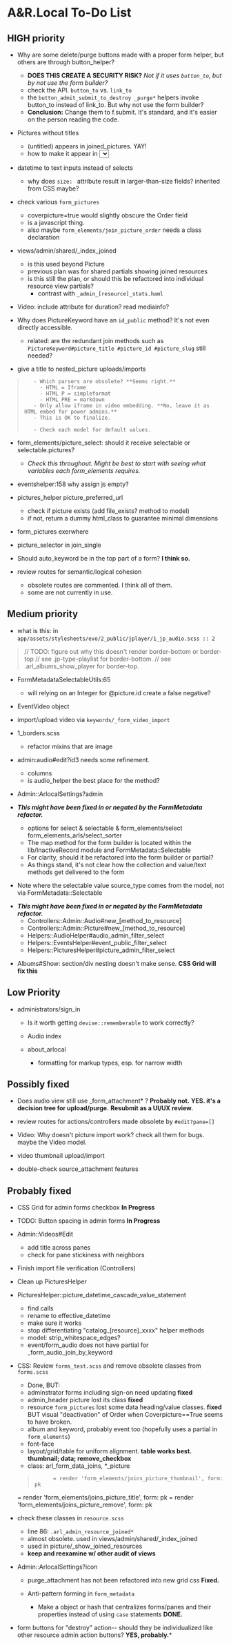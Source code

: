 # A&R.Local To-Do List


## HIGH priority

- Why are some delete/purge buttons made with a proper form helper, but others are through button_helper?
  - **DOES THIS CREATE A SECURITY RISK?** *Not if it uses `button_to`, but by not use the form builder?*
  - check the API. `button_to` vs. `link_to`
  - the `button_admit_submit_to_destroy _purge*` helpers invoke button_to instead of link_to. But why not use the form builder?
  - **Conclusion:** Change them to f.submit. It's standard, and it's easier on the person reading the code.

- Pictures without titles
  - (untitled) appears in joined_pictures. YAY!
  - how to make it appear in <select> options?

- datetime to text inputs instead of selects
  - why does `size: ` attribute result in larger-than-size fields? inherited from CSS maybe?

- check various `form_pictures`
  - coverpicture=true would slightly obscure the Order field
  - is a javascript thing.
  - also maybe `form_elements/join_picture_order` needs a class declaration

- views/admin/shared/_index_joined
  - is this used beyond Picture
  - previous plan was for shared partials showing joined resources
  - is this still the plan, or should this be refactored into individual resource view partials?
    - contrast with `_admin_[resource]_stats.haml`

- Video: include attribute for duration? read mediainfo?

- Why does PictureKeyword have an `id_public` method? It's not even directly accessible.
  - related: are the redundant join methods such as `PictureKeyword#picture_title #picture_id #picture_slug` still needed?

- give a title to nested_picture uploads/imports

>        - Which parsers are obsolete? **Seems right.**
>          - HTML = Iframe
>          - HTML P = simpleformat
>          - HTML PRE = markdown
>        - Only allow iframe in video embedding. **No, leave it as HTML embed for power admins.**
>        - This is OK to finalize.
>
>        - Check each model for default values.

- form_elements/picture_select: should it receive selectable or selectable.pictures?
  - _Check this throughout. Might be best to start with seeing what variables each form_elements requires._

- eventshelper:158 why assign js empty?

- pictures_helper picture_preferred_url
  - check if picture exists (add file_exists? method to model)
  - if not, return a dummy html_class to guarantee minimal dimensions
- form_pictures exerwhere
- picture_selector in join_single

- Should auto_keyword be in the top part of a form? **I think so.**

- review routes for semantic/logical cohesion
  - obsolete routes are commented. I think all of them.
  - some are not currently in use.


## Medium priority

- what is this: in `app/assets/stylesheets/evo/2_public/jplayer/1_jp_audio.scss :: 2`
> // TODO: figure out why this doesn't render border-bottom or border-top
> // see .jp-type-playlist for border-bottom.
> // see .arl_albums_show_player for border-top.
>

- FormMetadataSelectableUtils:65
  - will relying on an Integer for @picture.id create a false negative?

- EventVideo object

- import/upload video via `keywords/_form_video_import`

- 1_borders.scss
  - refactor mixins that are image

- admin:audio#edit?id3 needs some refinement.
  - columns
  - is audio_helper the best place for the method?

- Admin::ArlocalSettings?admin
- ***This might have been fixed in or negated by the FormMetadata refactor.***
  - options for select & selectable & form_elements/select form_elements_arls/select_sorter
  - The map method for the form builder is located within the lib/InactiveRecord module and FormMetadata::Selectable
  - For clarity, should it be refactored into the form builder or partial?
  - As things stand, it's not clear how the collection and value/text methods get delivered to the form

+ Note where the selectable value source_type comes from the model, not via FormMetadata::Selectable
- ***This might have been fixed in or negated by the FormMetadata refactor.***
  - Controllers::Admin::Audio#new_[method_to_resource]
  - Controllers::Admin::Picture#new_[method_to_resource]
  - Helpers::AudioHelper#audio_admin_filter_select
  - Helpers::EventsHelper#event_public_filter_select
  - Helpers::PicturesHelper#picture_admin_filter_select

+ Albums#Show: section/div nesting doesn't make sense. **CSS Grid will fix this**


## Low Priority

- administrators/sign_in
  - Is it worth getting `devise::rememberable` to work correctly?

  - Audio index
  - about_arlocal
    - formatting for markup types, esp. for narrow width


## Possibly fixed

- Does audio view still use _form_attachment* ? **Probably not.**
  **YES. it's a decision tree for upload/purge.**
  **Resubmit as a UI/UX review.**

- review routes for actions/controllers made obsolete by `#edit?pane=[]`
- Video: Why doesn't picture import work? check all them for bugs. maybe the Video model.
+ video thumbnail upload/import
- double-check source_attachment features


## Probably fixed

+ CSS Grid for admin forms checkbox **In Progress**
- TODO: Button spacing in admin forms **In Progress**

- Admin::Videos#Edit
  - add title across panes
  - check for pane stickiness with neighbors

- Finish import file verification (Controllers)

- Clean up PicturesHelper

- PicturesHelper::picture_datetime_cascade_value_statement
  - find calls
  - rename to effective_datetime
  - make sure it works

  + stop differentiating "catalog_[resource]_xxxx" helper methods
  + model: strip_whitespace_edges?

  - event/form_audio does not have partial for _form_audio_join_by_keyword

- CSS: Review `forms_test.scss` and remove obsolete classes from `forms.scss`
  - Done, BUT:
  - adminstrator forms including sign-on need updating **fixed**
  - admin_header picture lost its class **fixed**
  - resource `form_pictures` lost some data heading/value classes. **fixed** BUT visual "deactivation" of Order when Coverpicture==True seems to have broken.
  - album and keyword, probably event too (hopefully uses a partial in `form_elements`)
  - font-face
  - layout/grid/table for uniform alignment. **table works best. thumbnail; data; remove_checkbox**
  - class: arl_form_data_joins, *_picture
  >           = render 'form_elements/joins_picture_thumbnail', form: pk
  = render 'form_elements/joins_picture_title', form: pk
  = render 'form_elements/joins_picture_remove', form: pk

- check these classes in `resource.scss`
  - line 86: `.arl_admin_resource_joined*`
  - almost obsolete. used in views/admin/shared/_index_joined
  - used in picture/_show_joined_resources
  - **keep and reexamine w/ other audit of views**

- Admin::ArlocalSettings?icon
  - purge_attachment has not been refactored into new grid css **Fixed.**

  - Anti-pattern forming in `form_metadata`
    - Make a object or hash that centralizes forms/panes and their properties instead of using `case` statements **DONE.**

- form buttons for "destroy" action-- should they be individualized like other resource admin action buttons?  **YES, probably.***

